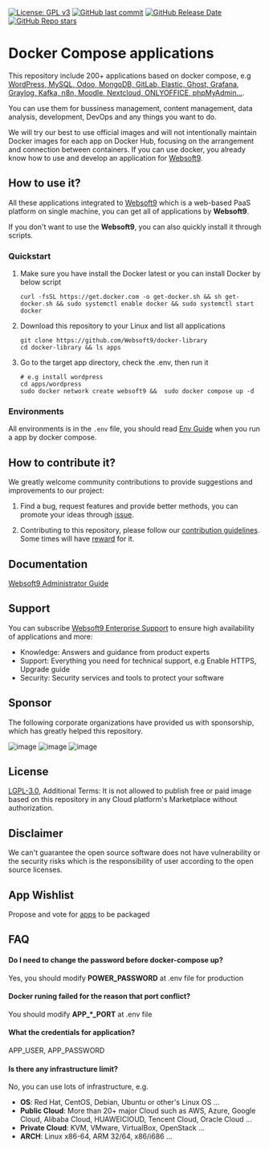 [![License: GPL v3](https://img.shields.io/badge/License-GPL%20v3-blue.svg)](http://www.gnu.org/licenses/gpl-3.0)
[![GitHub last commit](https://img.shields.io/github/last-commit/Websoft9/docker-library)](https://github.com/Websoft9/docker-library)
[![GitHub Release Date](https://img.shields.io/github/release-date/Websoft9/docker-library)](https://github.com/Websoft9/docker-library)
[![GitHub Repo stars](https://img.shields.io/github/stars/Websoft9/docker-library?style=social)](https://github.com/Websoft9/docker-library)

# Docker Compose applications

This repository include 200+ applications based on docker compose, e.g [WordPress, MySQL, Odoo, MongoDB, GitLab, Elastic, Ghost, Grafana, Graylog, Kafka, n8n, Moodle, Nextcloud, ONLYOFFICE, phpMyAdmin...](https://github.com/Websoft9/docker-library/tree/main/apps).

You can use them for bussiness management, content management, data analysis, development, DevOps and any things you want to do.

We will try our best to use official images and will not intentionally maintain Docker images for each app on Docker Hub, focusing on the arrangement and connection between containers. If you can use docker, you already know how to use and develop an application for [Websoft9](https://www.websoft9.com).

## How to use it?

All these applications integrated to [Websoft9](https://github.com/Websoft9/websoft9) which is a web-based PaaS platform on single machine,
you can get all of applications by **Websoft9**.

If you don't want to use the **Websoft9**, you can also quickly install it through scripts.

### Quickstart

1. Make sure you have install the Docker latest or you can install Docker by below script

   ```
   curl -fsSL https://get.docker.com -o get-docker.sh && sh get-docker.sh && sudo systemctl enable docker && sudo systemctl start docker
   ```

2. Download this repository to your Linux and list all applications

   ```
   git clone https://github.com/Websoft9/docker-library
   cd docker-library && ls apps
   ```

3. Go to the target app directory, check the .env, then run it

   ```
   # e.g install wordpress
   cd apps/wordpress
   sudo docker network create websoft9 &&  sudo docker compose up -d
   ```

### Environments

All environments is in the `.env` file, you should read [Env Guide](https://github.com/Websoft9/docker-library/blob/main/docs/code_owner.md#environment-variables) when you run a app by docker compose.

## How to contribute it?

We greatly welcome community contributions to provide suggestions and improvements to our project:

1. Find a bug, request features and provide better methods, you can promote your ideas through [issue](https://github.com/Websoft9/docker-library/issues).

2. Contributing to this repository, please follow our [contribution guidelines](CONTRIBUTING.md). Some times will have [reward](./docs/paid.md) for it.

## Documentation

[Websoft9 Administrator Guide](https://support.websoft9.com/docs)

## Support

You can subscribe [Websoft9 Enterprise Support](https://www.websoft9.com/apps) to ensure high availability of applications and more:

- Knowledge: Answers and guidance from product experts
- Support: Everything you need for technical support, e.g Enable HTTPS, Upgrade guide
- Security: Security services and tools to protect your software

## Sponsor

The following corporate organizations have provided us with sponsorship, which has greatly helped this repository.

![image](https://libs.websoft9.com/Websoft9/logo/marketplace/huaweiyun-logo.png) ![image](https://libs.websoft9.com/Websoft9/logo/product/apitable-websoft9.png) ![image](https://libs.websoft9.com/Websoft9/logo/product/mingdao-websoft9.png)

## License

[LGPL-3.0](LICENSE.md), Additional Terms: It is not allowed to publish free or paid image based on this repository in any Cloud platform's Marketplace without authorization.

## Disclaimer

We can't guarantee the open source software does not have vulnerability or the security risks which is the responsibility of user according to the open source licenses.

## App Wishlist

Propose and vote for [apps](wishlist.md) to be packaged

## FAQ

#### Do I need to change the password before docker-compose up?

Yes, you should modify **POWER_PASSWORD** at .env file for production

#### Docker runing failed for the reason that port conflict?

You should modify **APP\_\*\_PORT** at .env file

#### What the credentials for application?

APP_USER, APP_PASSWORD

#### Is there any infrastructure limit?

No, you can use lots of infrastructure, e.g.

- **OS**: Red Hat, CentOS, Debian, Ubuntu or other's Linux OS ...
- **Public Cloud**: More than 20+ major Cloud such as AWS, Azure, Google Cloud, Alibaba Cloud, HUAWEIClOUD, Tencent Cloud, Oracle Cloud ...
- **Private Cloud**: KVM, VMware, VirtualBox, OpenStack ...
- **ARCH**: Linux x86-64, ARM 32/64, x86/i686 ...

